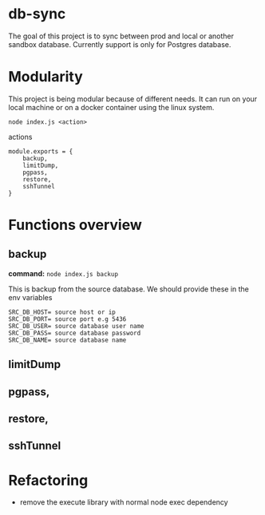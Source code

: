 # db-sync
The goal of this project is to sync between prod and local or another sandbox database. Currently support is only for Postgres database.

# Modularity
This project is being modular because of different needs. It can run on your local machine or on a docker container using the linux system.

```
node index.js <action>
```
actions 

```
module.exports = {
    backup,
    limitDump,
    pgpass,
    restore,
    sshTunnel
}
```

# Functions overview   

## backup
**command:** `node index.js backup`

This is backup from the source database. We should provide these in the env variables
```
SRC_DB_HOST= source host or ip
SRC_DB_PORT= source port e.g 5436
SRC_DB_USER= source database user name
SRC_DB_PASS= source database password
SRC_DB_NAME= source database name
```
## limitDump
## pgpass,
## restore,
## sshTunnel



# Refactoring 
- remove the execute library with normal node exec dependency
